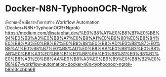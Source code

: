 # Docker-N8N-TyphoonOCR-Ngrok
มัดรวมเครื่องมือสำหรับการสร้าง Workflow Automation (Docker+N8N+TyphoonOCR+Ngrok)
https://medium.com/@sataphat.dev/%E0%B8%A1%E0%B8%B1%E0%B8%94%E0%B8%A3%E0%B8%A7%E0%B8%A1%E0%B9%80%E0%B8%84%E0%B8%A3%E0%B8%B7%E0%B9%88%E0%B8%AD%E0%B8%87%E0%B8%A1%E0%B8%B7%E0%B8%AD%E0%B8%AA%E0%B8%B3%E0%B8%AB%E0%B8%A3%E0%B8%B1%E0%B8%9A%E0%B8%81%E0%B8%B2%E0%B8%A3%E0%B8%AA%E0%B8%A3%E0%B9%89%E0%B8%B2%E0%B8%87-workflow-automation-docker-n8n-typhoonocr-ngrok-b8a13ccbba68
